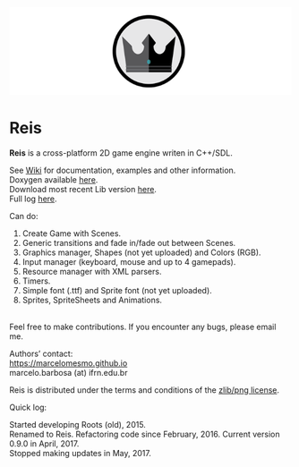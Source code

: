 ![Reis](Reis/assets/Reis-logo-small.png)  
# Reis  
  
**Reis** is a cross-platform 2D game engine writen in C++/SDL.  
  
  
See [Wiki](https://github.com/marcelomesmo/Reis/wiki) for documentation, examples and other information.  
Doxygen available [here](http://marcelomesmo.github.io/Reis-doxygen/html/index.html).  
Download most recent Lib version [here](https://www.dropbox.com/s/f3foxri3ktqql3z/Reis-lib-v1.0.rar?dl=0).  
Full log [here](Status.txt).  
  
Can do:  
1. Create Game with Scenes.  
2. Generic transitions and fade in/fade out between Scenes.  
3. Graphics manager, Shapes (not yet uploaded) and Colors (RGB).  
4. Input manager (keyboard, mouse and up to 4 gamepads).  
5. Resource manager with XML parsers.  
6. Timers.  
7. Simple font (.ttf) and Sprite font (not yet uploaded).  
8. Sprites, SpriteSheets and Animations.  
  
  </br>
Feel free to make contributions.  
If you encounter any bugs, please email me.  
  
Authors’ contact:  
https://marcelomesmo.github.io  
marcelo.barbosa (at) ifrn.edu.br   
  
Reis is distributed under the terms and conditions of the [zlib/png license](http://zlib.net/zlib_license.html).  
  
Quick log:  
    
Started developing Roots (old), 2015.  
Renamed to Reis. Refactoring code since February, 2016. 
Current version 0.9.0 in April, 2017.  
Stopped making updates in May, 2017.  
